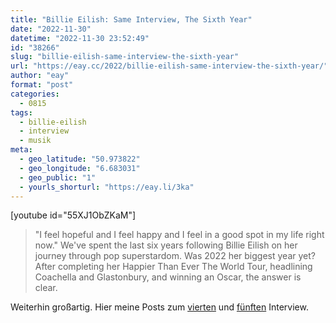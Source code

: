 ```yaml
---
title: "Billie Eilish: Same Interview, The Sixth Year"
date: "2022-11-30"
datetime: "2022-11-30 23:52:49"
id: "38266"
slug: "billie-eilish-same-interview-the-sixth-year"
url: "https://eay.cc/2022/billie-eilish-same-interview-the-sixth-year/"
author: "eay"
format: "post"
categories:
  - 0815
tags:
  - billie-eilish
  - interview
  - musik
meta:
  - geo_latitude: "50.973822"
  - geo_longitude: "6.683031"
  - geo_public: "1"
  - yourls_shorturl: "https://eay.li/3ka"
---
```


\[youtube id="55XJ1ObZKaM"\]

> "I feel hopeful and I feel happy and I feel in a good spot in my life right now." We've spent the last six years following Billie Eilish on her journey through pop superstardom. Was 2022 her biggest year yet? After completing her Happier Than Ever The World Tour, headlining Coachella and Glastonbury, and winning an Oscar, the answer is clear.

Weiterhin großartig. Hier meine Posts zum [vierten](https://eay.cc/2020/billie-eilish-same-interview-the-fourth-year/) und [fünften](https://eay.cc/2021/billie-eilish-same-interview-the-fifth-year/) Interview.

